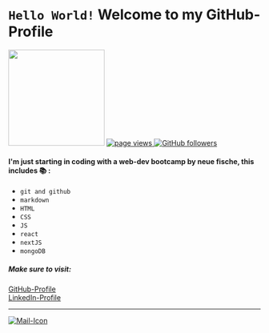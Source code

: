 # `Hello World!` Welcome to my GitHub-Profile 

<img height="192" src="https://e-steffen.github.io/my-portfolio/img/pic-me.jpg">
  <a href="https://github.com/e-steffen">
    <img src="https://komarev.com/ghpvc/?username=e-steffen" alt="page views">
  </a>
  <a href="https://github.com/e-steffen?tab=followers">
    <img alt="GitHub followers" src="https://img.shields.io/github/followers/e-steffen?color=green&logo=github">
  </a>


#### I'm just starting in coding with a web-dev bootcamp by neue fische, this includes 📚 :  
- `git and github`
- `markdown`
- `HTML`
- `CSS`
- `JS`
- `react`
- `nextJS`
- `mongoDB`

##### Make sure to visit: 

[GitHub-Profile](https://e-steffen.github.io/my-portfolio/?target=_blank) <br> 
[LinkedIn-Profile](https://www.linkedin.com/in/steffen-zierold/?target=_blank)<br>

---
<a href="mailto:steffen.zierold@outlook.com" title="send me an eMail"><img src="https://e-steffen.github.io/my-portfolio/img/mail%2032.png" alt="Mail-Icon"></a>

